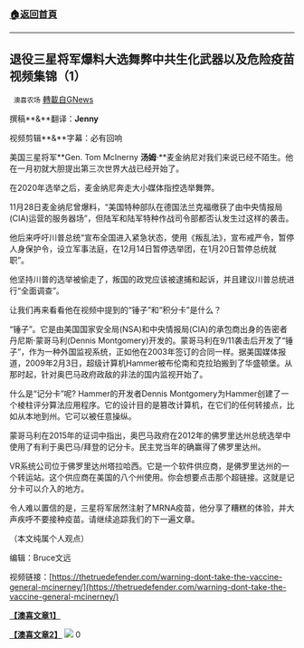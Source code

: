 ###  [:house:返回首頁](https://github.com/ourhimalayas/txt)
---

## 退役三星将军爆料大选舞弊中共生化武器以及危险疫苗视频集锦（1）
` 澳喜农场` [轉載自GNews](https://gnews.org/zh-hans/1023844/)

撰稿**&**翻译：**Jenny**

视频剪辑**&**字幕：必有回响



美国三星将军**Gen. Tom McInerny **汤姆**·**麦金纳尼对我们来说已经不陌生。他在一月初就大胆提出第三次世界大战已经开始了。

在2020年选举之后，麦金纳尼奔走大小媒体指控选举舞弊。

11月28日麦金纳尼曾爆料，“美国特种部队在德国法兰克福缴获了由中央情报局(CIA)运营的服务器场”，但陆军和陆军特种作战司令部都否认发生过这样的袭击。

他后来呼吁川普总统“宣布全国进入紧急状态，使用《叛乱法》，宣布戒严令，暂停人身保护令，设立军事法庭，在12月14日暂停选举团，在1月20日暂停总统就职”。

他坚持川普的选举被偷走了，叛国的政党应该被逮捕和起诉，并且建议川普总统进行“全面调查”。

让我们再来看看他在视频中提到的“锤子”和“积分卡”是什么？

“锤子”。它是由美国国家安全局(NSA)和中央情报局(CIA)的承包商出身的告密者丹尼斯·蒙哥马利(Dennis Montgomery)开发的。蒙哥马利在9/11袭击后开发了“锤子”，作为一种外国监视系统，正如他在2003年签订的合同一样。据美国媒体报道，2009年2月3日，超级计算机Hammer被布伦南和克拉珀搬到了华盛顿堡。从那时起，针对奥巴马政府政敌的非法的国内监视开始了。

什么是“记分卡”呢? Hammer的开发者Dennis Montgomery为Hammer创建了一个棱柱评分算法应用程序。它的设计目的是篡改计算机，在它们的任何转接点，比如从本地到州。它可以被任意操纵。

蒙哥马利在2015年的证词中指出，奥巴马政府在2012年的佛罗里达州总统选举中使用了有利于奥巴马/拜登的记分卡。民主党当年的确赢得了佛罗里达州。

VR系统公司位于佛罗里达州塔拉哈西。它是一个软件供应商，是佛罗里达州的一个转运站。这个供应商在美国的八个州使用。你会想要点击那个超链接。这就是记分卡可以介入的地方。

令人难以置信的是，三星将军居然注射了MRNA疫苗，他分享了糟糕的体验，并大声疾呼不要接种疫苗。请继续追踪我们的下一遍文章。

（本文纯属个人观点）

编辑：Bruce文远

视频链接：[https://thetruedefender.com/warning-dont-take-the-vaccine-general-mcinerney/](https://thetruedefender.com/warning-dont-take-the-vaccine-general-mcinerney/)

**[【澳喜文章1】](https://gnews.org/zh-hans/author/aujenny/)**

**[【澳喜文章2】](https://gnews.org/zh-hans/author/himalaya-australia/)**
![]()![](https://gnews.org/wp-content/uploads/2021/03/1-澳喜Logo-4.jpeg)
0
